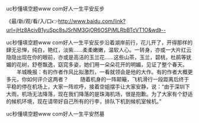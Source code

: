 uc秒懂填空题www com好人一生平安反步

《最/新/观/看/入/口👉http://www.baidu.com/link?url=jHz8AcivB1yuSpc8sJSrNM3GjOR6OSPiMLRbBTcVT1O&wd》--

uc秒懂填空题www com好人一生平安反步沿着湖岸前行，花儿开了，开得那样的肆无忌惮，纯白，艳红，淡紫……柔柔嫩嫩，温软人心。一转身，亦或一大片红云隐隐出现在你的眼前，亦或是高洁的玉兰花……这些山茶，玉兰，碧桃，杜鹃等妩媚的花树，舒卷飘逸，窈窕多姿，她们用一朵朵花开的明媚，见证了整个春天。
　　羊城晚报：有的作者作风比拟激烈，一看就领会是他的大作。有的作者大概更多元，你如何评介这两者？
　　随着机身的一阵颠簸，飞机滑行一段距离后终于平稳的停在机场上，大家一阵欢呼，接着空姐摆手让大家安静，说：“由于深圳下大雨，机场无法降落，现在我们降落的是珠海机场，很是抱歉。为了大家有个舒适的候机环境，现在请带好自己所有的行李，排队下机到候机室候机。”





uc秒懂填空题www com好人一生平安然墓
